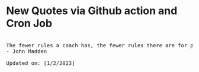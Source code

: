 # New Quotes via Github action and Cron Job

<pre>
<!-- #quote -->
The fewer rules a coach has, the fewer rules there are for players to break.
- John Madden

Updated on: [1/2/2023]
<!-- #quoteEnd -->
</pre>
